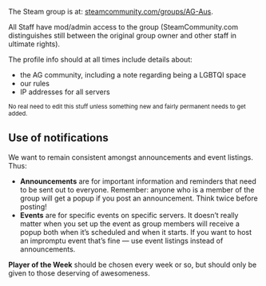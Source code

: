
The Steam group is at: [steamcommunity.com/groups/AG-Aus](http://steamcommunity.com/groups/AG-Aus).

All Staff have mod/admin access to the group (SteamCommunity.com distinguishes still between the original group owner and other staff in ultimate rights).

The profile info should at all times include details about:

- the AG community, including a note regarding being a LGBTQI space
- our rules
- IP addresses for all servers

<small>No real need to edit this stuff unless something new and fairly permanent needs to get added.</small>

## Use of notifications

We want to remain consistent amongst announcements and event listings. Thus:

- **Announcements** are for important information and reminders that need to be sent out to everyone. Remember: anyone who is a member of the group will get a popup if you post an announcement. Think twice before posting!
- **Events** are for specific events on specific servers. It doesn’t really matter when you set up the event as group members will receive a popup both when it’s scheduled and when it starts. If you want to host an impromptu event that’s fine — use event listings instead of announcements.

**Player of the Week** should be chosen every week or so, but should only be given to those deserving of awesomeness.
